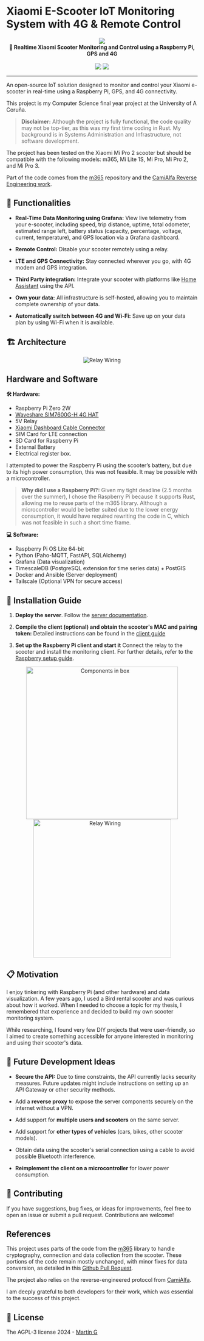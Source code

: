 # Xiaomi E-Scooter IoT Monitoring System with 4G & Remote Control

<p align="center">
    <picture>
        <img src="./static/img/grafana.png">
    </picture>
    <br>
    <strong>🛴 Realtime Xiaomi Scooter Monitoring and Control using a Raspberry Pi, GPS and 4G</strong>
    <br>
    <br>
    <img src="https://img.shields.io/github/license/martinge17/escooter-monitoring"> <img src="https://img.shields.io/github/v/release/martinge17/escooter-monitoring">
    <hr>
</p>

An open-source IoT solution designed to monitor and control your Xiaomi e-scooter in real-time using a Raspberry Pi, GPS, and 4G connectivity.

This project is my Computer Science final year project at the University of A Coruña. 

> **Disclaimer:** Although the project is fully functional, the code quality may not be top-tier, as this was my first time coding in Rust. My background is in Systems Administration and Infrastructure, not software development.

The project has been tested on the Xiaomi Mi Pro 2 scooter but should be compatible with the following models: m365, Mi Lite 1S, Mi Pro, Mi Pro 2, and Mi Pro 3.

Part of the code comes from the [m365](https://github.com/macbury/m365) repository and the [CamiAlfa Reverse Engineering work](https://github.com/CamiAlfa/M365-BLE-PROTOCOL).

## 🎯 Functionalities 

- **Real-Time Data Monitoring using Grafana:** View live telemetry from your e-scooter, including speed, trip distance, uptime, total odometer, estimated range left, battery status (capacity, percentage, voltage, current, temperature), and GPS location via a Grafana dashboard.

- **Remote Control:** Disable your scooter remotely using a relay.

- **LTE and GPS Connectivity:** Stay connected wherever you go, with 4G modem and GPS integration.

- **Third Party integration:** Integrate your scooter with platforms like [Home Assistant](https://www.home-assistant.io/) using the API. 

- **Own your data:** All infrastructure is self-hosted, allowing you to maintain complete ownership of your data.

- **Automatically switch between 4G and Wi-Fi:** Save up on your data plan by using Wi-Fi when it is available.


## 🏗️ Architecture

<p align="center">
  <img src="static/img/architecture_diagram.svg" alt="Relay Wiring"/>
</p>

## Hardware and Software 

**🛠️ Hardware:**

- Raspberry Pi Zero 2W
- [Waveshare SIM7600G-H 4G HAT](https://www.waveshare.com/wiki/SIM7600G-H_4G_HAT_(B))
- 5V Relay
- [Xiaomi Dashboard Cable Connector](https://es.aliexpress.com/item/1005006358377128.html)
- SIM Card for LTE connection
- SD Card for Raspberry Pi
- External Battery
- Electrical register box.

I attempted to power the Raspberry Pi using the scooter’s battery, but due to its high power consumption, this was not feasible. It may be possible with a microcontroller.


> **Why did I use a Raspberry Pi?:**
 Given my tight deadline (2.5 months over the summer), I chose the Raspberry Pi because it supports Rust, allowing me to reuse parts of the m365 library. Although a microcontroller would be better suited due to the lower energy consumption, it would have required rewriting the code in C, which was not feasible in such a short time frame. 


**💻 Software:**

- Raspberry Pi OS Lite 64-bit
- Python (Paho-MQTT, FastAPI, SQLAlchemy)
- Grafana (Data visualization)
- TimescaleDB (PostgreSQL extension for time series data) + PostGIS
- Docker and Ansible (Server deployment)
- Tailscale (Optional VPN for secure access)


## 🔧 Installation Guide

1. **Deploy the server**. Follow the [server documentation](./server/README.md).

2. **Compile the client (optional) and obtain the scooter's MAC and pairing token:** Detailed instructions can be found in the [client guide](./client/README.md)

3. **Set up the Raspberry Pi client and start it** Connect the relay to the scooter and install the monitoring client.
For further details, refer to the [Raspberry setup guide](./raspberry/README.md).

<p align="center">
  <img src="static/img/box.jpg" alt="Components in box" width="400"/>
  <img src="static/img/scooter_front.jpg" alt="Relay Wiring" width="363"/>
</p>

## 📋 Motivation

I enjoy tinkering with Raspberry Pi (and other hardware) and data visualization. A few years ago, I used a Bird rental scooter and was curious about how it worked. When I needed to choose a topic for my thesis, I remembered that experience and decided to build my own scooter monitoring system.

While researching, I found very few DIY projects that were user-friendly, so I aimed to create something accessible for anyone interested in monitoring and using their scooter's data.

## 🚀 Future Development Ideas

- **Secure the API:** Due to time constraints, the API currently lacks security measures. Future updates might include instructions on setting up an API Gateway or other security methods.

- Add a **reverse proxy** to expose the server components securely on the internet without a VPN.

- Add support for **multiple users and scooters** on the same server.

- Add support for **other types of vehicles** (cars, bikes, other scooter models).

- Obtain data using the scooter's serial connection using a cable to avoid possible Bluetooth interference.

- **Reimplement the client on a microcontroller** for lower power consumption.

## 🤝 Contributing

If you have suggestions, bug fixes, or ideas for improvements, feel free to open an issue or submit a pull request. Contributions are welcome!

##  References

This project uses parts of the code from the [m365](https://github.com/macbury/m365) library to handle cryptography, connection and data collection from the scooter.
These portions of the code remain mostly unchanged, with minor fixes for data conversion, as detailed in this [Github Pull Request](https://github.com/macbury/m365/pull/2).

The project also relies on the reverse-engineered protocol from [CamiAlfa](https://github.com/CamiAlfa/M365-BLE-PROTOCOL).

I am deeply grateful to both developers for their work, which was essential to the success of this project.

## 📄 License

The AGPL-3 license 2024 - [Martín G](https://github.com/martinge17)
